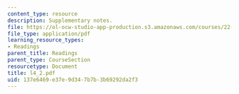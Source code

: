 ```yaml
---
content_type: resource
description: Supplementary notes.
file: https://ol-ocw-studio-app-production.s3.amazonaws.com/courses/22-314j-structural-mechanics-in-nuclear-power-technology-fall-2006/137e6469e37e9d347b7b3b69292da2f3_l4_2.pdf
file_type: application/pdf
learning_resource_types:
- Readings
parent_title: Readings
parent_type: CourseSection
resourcetype: Document
title: l4_2.pdf
uid: 137e6469-e37e-9d34-7b7b-3b69292da2f3
---
```

